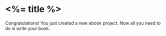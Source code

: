 # <%= title %>

Congratulations! You just created a new ebook project. Now all you need to do is write your book.